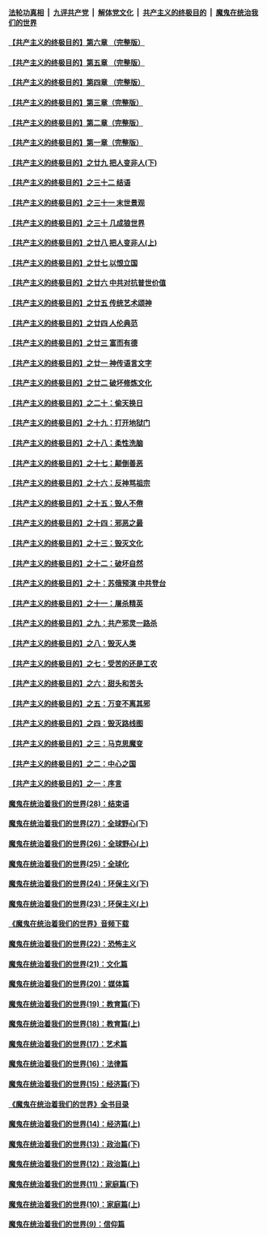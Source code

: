 ####  [法轮功真相](../../../../basic/blob/master/README.md?t=09052052) &nbsp;|&nbsp; [九评共产党](../../../../9ping.md/blob/master/README.md?t=09052052) &nbsp;|&nbsp; [解体党文化](../../../../jtdwh.md/blob/master/README.md?t=09052052)  &nbsp;|&nbsp; [共产主义的终极目的](../../../../gczydzjmd.md/blob/master/README.md?t=09052052) &nbsp;|&nbsp; [魔鬼在统治我们的世界](../../../../mgztzwmdsj.md/blob/master/README.md?t=09052052) 

#### [【共产主义的终极目的】第六章 （完整版）](../pages/nsc422/n11428913.md?t=09052052) 

#### [【共产主义的终极目的】第五章 （完整版）](../pages/nsc422/n11428912.md?t=09052052) 

#### [【共产主义的终极目的】第四章 （完整版）](../pages/nsc422/n11428907.md?t=09052052) 

#### [【共产主义的终极目的】第三章（完整版）](../pages/nsc422/n11428848.md?t=09052052) 

#### [【共产主义的终极目的】第二章（完整版）](../pages/nsc422/n11428831.md?t=09052052) 

#### [【共产主义的终极目的】第一章（完整版）](../pages/nsc422/n11417651.md?t=09052052) 

#### [【共产主义的终极目的】之廿九 把人变非人(下)](../pages/nsc422/n11344140.md?t=09052052) 

#### [【共产主义的终极目的】之三十二 结语](../pages/nsc422/n11360535.md?t=09052052) 

#### [【共产主义的终极目的】之三十一 末世景观](../pages/nsc422/n11351129.md?t=09052052) 

#### [【共产主义的终极目的】之三十 几成狼世界](../pages/nsc422/n11348280.md?t=09052052) 

#### [【共产主义的终极目的】之廿八 把人变非人(上)](../pages/nsc422/n11340492.md?t=09052052) 

#### [【共产主义的终极目的】之廿七 以恨立国](../pages/nsc422/n11336944.md?t=09052052) 

#### [【共产主义的终极目的】之廿六 中共对抗普世价值](../pages/nsc422/n11324785.md?t=09052052) 

#### [【共产主义的终极目的】之廿五 传统艺术颂神](../pages/nsc422/n11296396.md?t=09052052) 

#### [【共产主义的终极目的】之廿四 人伦典范](../pages/nsc422/n11296397.md?t=09052052) 

#### [【共产主义的终极目的】之廿三 富而有德](../pages/nsc422/n11283598.md?t=09052052) 

#### [【共产主义的终极目的】之廿一 神传语言文字](../pages/nsc422/n11263265.md?t=09052052) 

#### [【共产主义的终极目的】之廿二 破坏修炼文化](../pages/nsc422/n11245728.md?t=09052052) 

#### [【共产主义的终极目的】之二十：偷天换日](../pages/nsc422/n11238846.md?t=09052052) 

#### [【共产主义的终极目的】之十九：打开地狱门](../pages/nsc422/n11206376.md?t=09052052) 

#### [【共产主义的终极目的】之十八：柔性洗脑](../pages/nsc422/n11199994.md?t=09052052) 

#### [【共产主义的终极目的】之十七：颠倒善恶](../pages/nsc422/n11179782.md?t=09052052) 

#### [【共产主义的终极目的】之十六：反神骂祖宗](../pages/nsc422/n11166798.md?t=09052052) 

#### [【共产主义的终极目的】之十五：毁人不倦](../pages/nsc422/n11166792.md?t=09052052) 

#### [【共产主义的终极目的】之十四：邪恶之最](../pages/nsc422/n11150249.md?t=09052052) 

#### [【共产主义的终极目的】之十三：毁灭文化](../pages/nsc422/n11135227.md?t=09052052) 

#### [【共产主义的终极目的】之十二：破坏自然](../pages/nsc422/n11135214.md?t=09052052) 

#### [【共产主义的终极目的】之十：苏俄预演 中共登台](../pages/nsc422/n11118424.md?t=09052052) 

#### [【共产主义的终极目的】之十一：屠杀精英](../pages/nsc422/n11118442.md?t=09052052) 

#### [【共产主义的终极目的】之九：共产邪灵一路杀](../pages/nsc422/n11114139.md?t=09052052) 

#### [【共产主义的终极目的】之八：毁灭人类](../pages/nsc422/n11108503.md?t=09052052) 

#### [【共产主义的终极目的】之七：受苦的还是工农](../pages/nsc422/n11101809.md?t=09052052) 

#### [【共产主义的终极目的】之六：甜头和苦头](../pages/nsc422/n11096971.md?t=09052052) 

#### [【共产主义的终极目的】之五：万变不离其邪](../pages/nsc422/n11091285.md?t=09052052) 

#### [【共产主义的终极目的】之四：毁灭路线图](../pages/nsc422/n11086284.md?t=09052052) 

#### [【共产主义的终极目的】之三：马克思魔变](../pages/nsc422/n11061941.md?t=09052052) 

#### [【共产主义的终极目的】之二：中心之国](../pages/nsc422/n11047728.md?t=09052052) 

#### [【共产主义的终极目的】之一：序言](../pages/nsc422/n11086077.md?t=09052052) 

#### [魔鬼在统治着我们的世界(28)：结束语](../pages/nsc422/n10936246.md?t=09052052) 

#### [魔鬼在统治着我们的世界(27)：全球野心(下)](../pages/nsc422/n10928319.md?t=09052052) 

#### [魔鬼在统治着我们的世界(26)：全球野心(上)](../pages/nsc422/n10900318.md?t=09052052) 

#### [魔鬼在统治着我们的世界(25)：全球化](../pages/nsc422/n10788205.md?t=09052052) 

#### [魔鬼在统治着我们的世界(24)：环保主义(下)](../pages/nsc422/n10695307.md?t=09052052) 

#### [魔鬼在统治着我们的世界(23)：环保主义(上)](../pages/nsc422/n10688613.md?t=09052052) 

#### [《魔鬼在统治着我们的世界》音频下载](../pages/nsc422/n10635553.md?t=09052052) 

#### [魔鬼在统治着我们的世界(22)：恐怖主义](../pages/nsc422/n10614727.md?t=09052052) 

#### [魔鬼在统治着我们的世界(21)：文化篇](../pages/nsc422/n10597706.md?t=09052052) 

#### [魔鬼在统治着我们的世界(20)：媒体篇](../pages/nsc422/n10586579.md?t=09052052) 

#### [魔鬼在统治着我们的世界(19)：教育篇(下)](../pages/nsc422/n10564808.md?t=09052052) 

#### [魔鬼在统治着我们的世界(18)：教育篇(上)](../pages/nsc422/n10526970.md?t=09052052) 

#### [魔鬼在统治着我们的世界(17)：艺术篇](../pages/nsc422/n10499093.md?t=09052052) 

#### [魔鬼在统治着我们的世界(16)：法律篇](../pages/nsc422/n10485969.md?t=09052052) 

#### [魔鬼在统治着我们的世界(15)：经济篇(下)](../pages/nsc422/n10469975.md?t=09052052) 

#### [《魔鬼在统治着我们的世界》全书目录](../pages/nsc422/n10464261.md?t=09052052) 

#### [魔鬼在统治着我们的世界(14)：经济篇(上)](../pages/nsc422/n10457370.md?t=09052052) 

#### [魔鬼在统治着我们的世界(13)：政治篇(下)](../pages/nsc422/n10448270.md?t=09052052) 

#### [魔鬼在统治着我们的世界(12)：政治篇(上)](../pages/nsc422/n10444576.md?t=09052052) 

#### [魔鬼在统治着我们的世界(11)：家庭篇(下)](../pages/nsc422/n10440961.md?t=09052052) 

#### [魔鬼在统治着我们的世界(10)：家庭篇(上)](../pages/nsc422/n10435448.md?t=09052052) 

#### [魔鬼在统治着我们的世界(9)：信仰篇](../pages/nsc422/n10432159.md?t=09052052) 

